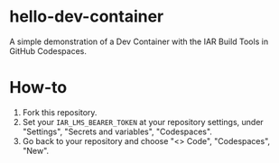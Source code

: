 # hello-dev-container
A simple demonstration of a Dev Container with the IAR Build Tools in GitHub Codespaces.

# How-to
1. Fork this repository.
2. Set your `IAR_LMS_BEARER_TOKEN` at your repository settings, under "Settings", "Secrets and variables", "Codespaces".
3. Go back to your repository and choose "<> Code", "Codespaces", "New".
